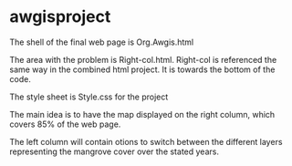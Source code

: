 # awgisproject
The shell of the final web page is Org.Awgis.html

The area with the problem is Right-col.html. 
Right-col is referenced the same way in the combined html project. It is towards the bottom of the code.


The style sheet is Style.css for the project


The main idea is to have the map displayed on the right column, which covers 85% of the web page.

The left column will contain otions to switch between the different layers representing the mangrove cover over the stated years.
